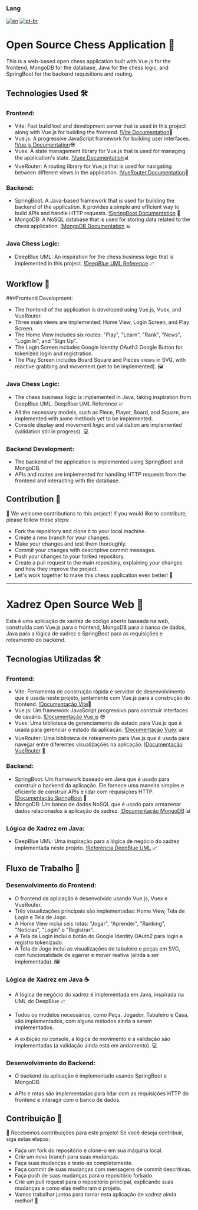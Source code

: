 ### Lang
[![en](https://img.shields.io/badge/lang-en-red.svg)](https://github.com/leofab/chess-vue-mongo-springboot/blob/main/README.md)
[![pt-br](https://img.shields.io/badge/lang-pt--br-green.svg)](https://github.com/leofab/chess-vue-mongo-springboot/blob/main/README.pt-br.md)

# Open Source Chess Application 🏁

This is a web-based open chess application built with Vue.js for the frontend, MongoDB for the database, Java for the chess logic, and SpringBoot for the backend requisitions and routing.

## Technologies Used 🛠️

### Frontend:

- Vite: Fast build tool and development server that is used in this project along with Vue.js for building the frontend. [!Vite Documentation](https://vitejs.dev/)🚀
- Vue.js: A progressive JavaScript framework for building user interfaces. [!Vue.js Documentation](https://vuejs.org/)😎
- Vuex: A state management library for Vue.js that is used for managing the application's state. [!Vuex Documentation](https://vuex.vuejs.org/)📊
- VueRouter: A routing library for Vue.js that is used for navigating between different views in the application. [!VueRouter Documentation](https://router.vuejs.org/)🚦

### Backend:

- SpringBoot: A Java-based framework that is used for building the backend of the application. It provides a simple and efficient way to build APIs and handle HTTP requests. [!SpringBoot Documentation](https://spring.io/projects/spring-boot) 🚀
- MongoDB: A NoSQL database that is used for storing data related to the chess application. [!MongoDB Documentation](https://docs.mongodb.com/) 📊

### Java Chess Logic:

- DeepBlue UML: An inspiration for the chess business logic that is implemented in this project. [!DeepBlue UML Reference](https://example.com/deepblue-uml) 📈

## Workflow 🚀

###Frontend Development:

- The frontend of the application is developed using Vue.js, Vuex, and VueRouter.
- Three main views are implemented: Home View, Login Screen, and Play Screen.
- The Home View includes six routes: "Play", "Learn", "Rank", "News", "Login In", and "Sign Up".
- The Login Screen includes Google Identity OAuth2 Google Button for tokenized login and registration.
- The Play Screen includes Board Square and Pieces views in SVG, with reactive grabbing and movement (yet to be implemented). 🖼️

### Java Chess Logic:

- The chess business logic is implemented in Java, taking inspiration from DeepBlue UML. DeepBlue UML Reference 📈
- All the necessary models, such as Piece, Player, Board, and Square, are implemented with some methods yet to be implemented.
- Console display and movement logic and validation are implemented (validation still in progress). 💻

### Backend Development:

- The backend of the application is implemented using SpringBoot and MongoDB.
- APIs and routes are implemented for handling HTTP requests from the frontend and interacting with the database.

## Contribution 🤝
👏 We welcome contributions to this project! If you would like to contribute, please follow these steps:

- Fork the repository and clone it to your local machine.
- Create a new branch for your changes.
- Make your changes and test them thoroughly.
- Commit your changes with descriptive commit messages.
- Push your changes to your forked repository.
- Create a pull request to the main repository, explaining your changes and how they improve the project.
- Let's work together to make this chess application even better! 🚀

----------------------------------------------------------------------------------------------------------------------------

# Xadrez Open Source Web 🏁

Esta é uma aplicação de xadrez de código aberto baseada na web, construída com Vue.js para o frontend, MongoDB para o banco de dados, Java para a lógica de xadrez e SpringBoot para as requisições e roteamento do backend.

## Tecnologias Utilizadas 🛠️

### Frontend:

- Vite: Ferramenta de construção rápida e servidor de desenvolvimento que é usada neste projeto, juntamente com Vue.js para a construção do frontend. [!Documentação Vite](https://vitejs.dev/)🚀
- Vue.js: Um framework JavaScript progressivo para construir interfaces de usuário. [!Documentação Vue.js](https://vuejs.org/) 😎
- Vuex: Uma biblioteca de gerenciamento de estado para Vue.js que é usada para gerenciar o estado da aplicação. [!Documentação Vuex](https://vuex.vuejs.org/) 📊
- VueRouter: Uma biblioteca de roteamento para Vue.js que é usada para navegar entre diferentes visualizações na aplicação. [!Documentação VueRouter](https://router.vuejs.org/) 🚦

### Backend:

- SpringBoot: Um framework baseado em Java que é usado para construir o backend da aplicação. Ele fornece uma maneira simples e eficiente de construir APIs e lidar com requisições HTTP. [!Documentação SpringBoot](https://spring.io/projects/spring-boot) 🚀
- MongoDB: Um banco de dados NoSQL que é usado para armazenar dados relacionados à aplicação de xadrez. [!Documentação MongoDB](https://docs.mongodb.com/) 📊

### Lógica de Xadrez em Java:

- DeepBlue UML: Uma inspiração para a lógica de negócio do xadrez implementada neste projeto. [!Referência DeepBlue UML](https://example.com/deepblue-uml) 📈

## Fluxo de Trabalho 🚀

### Desenvolvimento do Frontend:

- O frontend da aplicação é desenvolvido usando Vue.js, Vuex e VueRouter.
- Três visualizações principais são implementadas: Home View, Tela de Login e Tela de Jogo.
- A Home View inclui seis rotas: "Jogar", "Aprender", "Ranking", "Notícias", "Login" e "Registrar".
- A Tela de Login inclui o botão do Google Identity OAuth2 para login e registro tokenizado.
- A Tela de Jogo inclui as visualizações de tabuleiro e peças em SVG, com funcionalidade de agarrar e mover reativa (ainda a ser implementada). 🖼️

### Lógica de Xadrez em Java ☕

- A lógica de negócio do xadrez é implementada em Java, inspirada na UML do DeepBlue 📈

- Todos os modelos necessários, como Peça, Jogador, Tabuleiro e Casa, são implementados, com alguns métodos ainda a serem implementados.

- A exibição no console, a lógica de movimento e a validação são implementadas (a validação ainda está em andamento). 💻

### Desenvolvimento do Backend:

- O backend da aplicação é implementado usando SpringBoot e MongoDB.

- APIs e rotas são implementadas para lidar com as requisições HTTP do frontend e interagir com o banco de dados.

## Contribuição 🤝

👏 Recebemos contribuições para este projeto! Se você deseja contribuir, siga estas etapas:

- Faça um fork do repositório e clone-o em sua máquina local.
- Crie um novo branch para suas mudanças.
- Faça suas mudanças e teste-as completamente.
- Faça commit de suas mudanças com mensagens de commit descritivas.
- Faça push de suas mudanças para o repositório forkado.
- Crie um pull request para o repositório principal, explicando suas mudanças e como elas melhoram o projeto.
- Vamos trabalhar juntos para tornar esta aplicação de xadrez ainda melhor! 🚀
